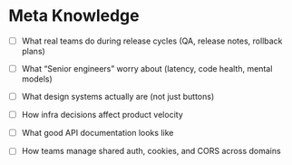 # Meta Knowledge

- [ ] What real teams do during release cycles (QA, release notes, rollback plans)
- [ ] What “Senior engineers” worry about (latency, code health, mental models)
- [ ] What design systems actually are (not just buttons)
- [ ] How infra decisions affect product velocity
- [ ] What good API documentation looks like
- [ ] How teams manage shared auth, cookies, and CORS across domains


